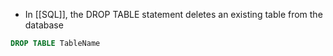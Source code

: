 - In [[SQL]], the DROP TABLE statement deletes an existing table from the database
```sql
DROP TABLE TableName
```

